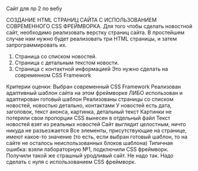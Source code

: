Сайт для лр 2 по вебу 

СОЗДАНИЕ HTML СТРАНИЦ САЙТА С ИСПОЛЬЗОВАНИЕМ СОВРЕМЕННОГО CSS ФРЕЙМВОРКА.
Для того чтобы сделать новостной сайт, необходимо реализовать верстку страниц сайта. В простейшем случае нам нужно будет реализовать три HTML страницы, и затем запрограммировать их.
1. Страница со списком новостей.
2. Страница с детальным текстом новости.
3. Страница с контактной информацией
Это нужно сделать на современном CSS Framework

Критерии оценки:
Выбран современный CSS Framework 
Реализован адаптивный шаблон сайта на этом фреймворке ЛИБО использован и адаптирован готовый шаблон
Реализованы страницы со списком новостей, новостью детально, контактами
У новостей есть дата, заголовок, текст анонса, картинка, детальный текст
Картинки не потеряли свои пропорции
CSS вынесен в отдельный файл
Текст новостей взят из реальных новостей
Сайт выглядит целостным, ничто никуда не разъезжается
Все элементы, присутствующие на странице, имеют какое-то значение (то есть, если выбран готовый шаблон, то на сайте не осталось неиспользованных блоков шаблона)
Типичная ошибка: взяли лабораторную №1, подключили CSS фреймворк. Получили такой же страшный уродливый сайт. Не надо так. Надо сделать с нуля с использованием CSS фреймворк.
